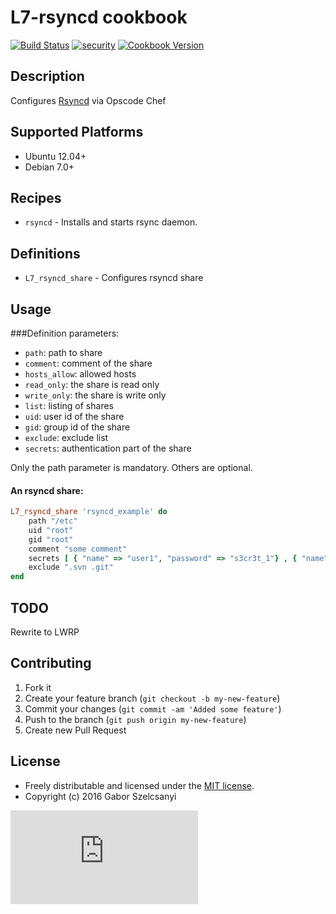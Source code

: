 # L7-rsyncd cookbook
[![Build Status](https://travis-ci.org/szelcsanyi/chef-rsyncd.svg?branch=master)](https://travis-ci.org/szelcsanyi/chef-rsyncd)
[![security](https://hakiri.io/github/szelcsanyi/chef-rsyncd/master.svg)](https://hakiri.io/github/szelcsanyi/chef-rsyncd/master)
[![Cookbook Version](https://img.shields.io/cookbook/v/L7-rsyncd.svg?style=flat)](https://supermarket.chef.io/cookbooks/L7-rsyncd)

## Description

Configures [Rsyncd](http://en.wikipedia.org/wiki/Rsync) via Opscode Chef

## Supported Platforms

* Ubuntu 12.04+
* Debian 7.0+

## Recipes

* `rsyncd` - Installs and starts rsync daemon.

## Definitions
* `L7_rsyncd_share` - Configures rsyncd share

## Usage
###Definition parameters:

* `path`: path to share
* `comment`: comment of the share
* `hosts_allow`: allowed hosts
* `read_only`: the share is read only
* `write_only`: the share is write only
* `list`: listing of shares
* `uid`: user id of the share
* `gid`: group id of the share
* `exclude`: exclude list
* `secrets`: authentication part of the share

Only the path parameter is mandatory. Others are optional.

#### An rsyncd share:
```ruby
L7_rsyncd_share 'rsyncd_example' do
    path "/etc"
    uid "root"
    gid "root"
    comment "some comment"
    secrets [ { "name" => "user1", "password" => "s3cr3t_1"} , { "name" => "user2", "password" => "s3cr3t_2" } ]
    exclude ".svn .git"
end
```

## TODO
Rewrite to LWRP

## Contributing

1. Fork it
2. Create your feature branch (`git checkout -b my-new-feature`)
3. Commit your changes (`git commit -am 'Added some feature'`)
4. Push to the branch (`git push origin my-new-feature`)
5. Create new Pull Request

## License

* Freely distributable and licensed under the [MIT license](http://szelcsanyi.mit-license.org/2016/license.html).
* Copyright (c) 2016 Gabor Szelcsanyi

[![image](https://ga-beacon.appspot.com/UA-56493884-1/chef-rsyncd/README.md)](https://github.com/szelcsanyi/chef-rsyncd)
